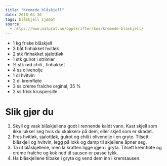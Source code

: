 ```yaml
---
title: "Kremede blåskjell"
date: 2018-04-30
tags: blåskjell sjømat
source: 
  - https://www.matprat.no/oppskrifter/kos/kremede-blaskjell/
---
```


- 1 kg friske blåskjell
- 3 båt finhakket hvitløk
- 2 stk finhakket sjalottløk
- 1 stk gulrot i strimler
- 1⁄2 stk rød chili , finhakket
- 4 ss olivenolje
- 1 dl hvitvin
- 2 dl kremfløte
- 3 ss crème fraîche orginal, 35 %
- 2 ss frisk kruspersille

# Slik gjør du

1. Skyll og vask blåskjellene godt i rennende kaldt vann. Kast skjell som ikke lukker seg hvis du «kakker» på dem, eller skjell som er skadet.
2. Fres  hvitløk, sjalottløk, gulrot og chili i olivenolje i en gryte. Tilsett blåskjell og hvitvin, legg på lokk og damp til skjellene åpner seg.
3. Ta ut blåskjellene, men la kraften ligge igjen i gryta. Tilsett kremfløte og crème fraîche og kok ned til sausen er passe tykk.
4. Ha blåskjellene tilbake i gryta og vend dem inn i kremsausen. 